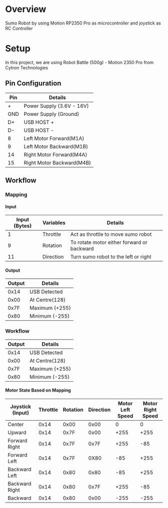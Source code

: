 # Overview

Sumo Robot by using Motion RP2350 Pro as microcontroller and joystick as RC Controller

# Setup

In this project, we are using Robot Battle (500g) - Motion 2350 Pro from Cytron Technologies

## Pin Configuration

| Pin | Details                  |
|-----|--------------------------|
| +   | Power Supply (3.6V - 16V)|
| GND | Power Supply (Ground)    |
| D+  | USB HOST +               |
| D-  | USB HOST -               |
| 8   | Left Motor Forward(M1A)  |
| 9   | Left Motor Backward(M1B) |
| 14  | Right Motor Forward(M4A) |
| 15  | Right Motor Backward(M4B)|

## Workflow


### Mapping

#### Input
| Input (Bytes) | Variables | Details                                   |
|---------------|-----------|-----------------------------------        |
|   1           | Throttle  | Act as throttle to move sumo robot        |
|   9           | Rotation  | To rotate motor either forward or backward|
|   11          | Direction | Turn sumo robot to the left or right      |

#### Output
| Output | Details                  |
|-----   |--------------------------|
| 0x14   | USB Detected             |
| 0x00   | At Centre(128)           |
| 0x7F   | Maximum (+255)           |
| 0x80   | Minimum (-255)           |

### Workflow

| Output | Details                  |
|-----   |--------------------------|
| 0x14   | USB Detected             |
| 0x00   | At Centre(128)           |
| 0x7F   | Maximum (+255)           |
| 0x80   | Minimum (-255)           |

#### Motor State Based on Mapping

| Joystick (Input) | Throttle | Rotation | Direction | Motor Left Speed  | Motor Right Speed |
| -----------------| -------- | -------- | --------- | ------------------| ----------------- |
| Center           | 0x14     | 0x00     | 0x00      | 0                 | 0                 |
| Upward           | 0x14     | 0x7F     | 0x00      | +255              | +255              |
| Forward Right    | 0x14     | 0x7F     | 0x7F      | +255              | -85               |
| Forward Left     | 0x14     | 0x7F     | 0X80      | -85               | +255              |
| Backward Left    | 0x14     | 0x80     | 0x80      | -85               | +255              |
| Backward Right   | 0x14     | 0x80     | 0x7F      | +255              | -85               |
| Backward         | 0x14     | 0x80     | 0x00      | -255              | -255              |
